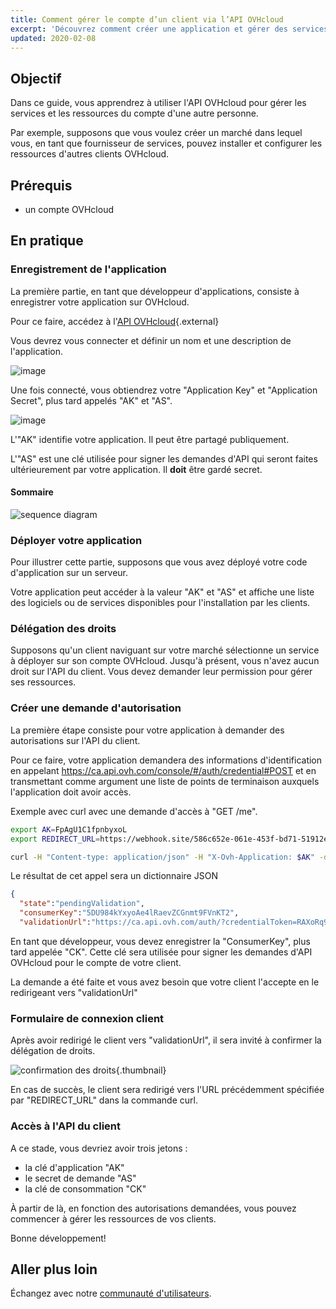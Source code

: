 ```yaml
---
title: Comment gérer le compte d’un client via l’API OVHcloud
excerpt: 'Découvrez comment créer une application et gérer des services pour vos clients'
updated: 2020-02-08
---
```


## Objectif
Dans ce guide, vous apprendrez à utiliser l'API OVHcloud pour gérer les services et les ressources du compte d'une autre personne.

Par exemple, supposons que vous voulez créer un marché dans lequel vous, en tant que fournisseur de services, pouvez installer et configurer les ressources d'autres clients OVHcloud.

## Prérequis

- un compte OVHcloud

## En pratique

### Enregistrement de l'application

La première partie, en tant que développeur d'applications, consiste à enregistrer votre application sur OVHcloud.

Pour ce faire, accédez à l'[API OVHcloud](https://ca.api.ovh.com/createApp/){.external}

Vous devrez vous connecter et définir un nom et une description de l'application.

![image](images/createapp-ca.png)

Une fois connecté, vous obtiendrez votre "Application Key" et "Application Secret", plus tard appelés "AK" et "AS".

![image](images/ak-as-ca.png)

L'"AK" identifie votre application. Il peut être partagé publiquement.

L'"AS" est une clé utilisée pour signer les demandes d'API qui seront faites ultérieurement par votre application. Il **doit** être gardé secret.

#### Sommaire

![sequence diagram](images/sequence01.png)

### Déployer votre application

Pour illustrer cette partie, supposons que vous avez déployé votre code d'application sur un serveur.

Votre application peut accéder à la valeur "AK" et "AS" et affiche une liste des logiciels ou de services disponibles pour l'installation par les clients.

### Délégation des droits

Supposons qu'un client naviguant sur votre marché sélectionne un service à déployer sur son compte OVHcloud. Jusqu'à présent, vous n'avez aucun droit sur l'API du client. Vous devez demander leur permission pour gérer ses ressources.

### Créer une demande d'autorisation

La première étape consiste pour votre application à demander des autorisations sur l'API du client.

Pour ce faire, votre application demandera des informations d'identification en appelant https://ca.api.ovh.com/console/#/auth/credential#POST et en transmettant comme argument une liste de points de terminaison auxquels l'application doit avoir accès.

<!--
Application Name: maketplace
Application Description: my little marketplace
Application Key: FpAgU1C1fpnbyxoL
Application Secret: UsNmaE8iqvAV6qT0VieCNVrSys9a5hkr
 -->

<!-- https://webhook.site/586c652e-061e-453f-bd71-51912e33419d -->

Exemple avec curl avec une demande d'accès à "GET /me".

```sh
export AK=FpAgU1C1fpnbyxoL
export REDIRECT_URL=https://webhook.site/586c652e-061e-453f-bd71-51912e33419d # usefull for debug

curl -H "Content-type: application/json" -H "X-Ovh-Application: $AK" -d '{"redirection": "$REDIRECT_URL", "accessRules": [{"method": "GET", "path": "/me"}]}' https://ca.api.ovh.com/1.0/auth/credential
```

Le résultat de cet appel sera un dictionnaire JSON

```json
{
  "state":"pendingValidation",
  "consumerKey":"5DU984kYxyoAe4lRaevZCGnmt9FVnKT2",
  "validationUrl":"https://ca.api.ovh.com/auth/?credentialToken=RAXoRq9FvUQFI1S6hE0HmkySyVp8aDWwIqBA3fYrOr0vVSMdpjqxFqp3IjyjGAfu"
```

En tant que développeur, vous devez enregistrer la "ConsumerKey", plus tard appelée "CK". Cette clé sera utilisée pour signer les demandes d'API OVHcloud pour le compte de votre client.

La demande a été faite et vous avez besoin que votre client l'accepte en le redirigeant vers "validationUrl"

### Formulaire de connexion client

Après avoir redirigé le client vers "validationUrl", il sera invité à confirmer la délégation de droits.

![confirmation des droits](images/validate-ck-ca.png){.thumbnail}

En cas de succès, le client sera redirigé vers l'URL précédemment spécifiée par "REDIRECT_URL" dans la commande curl.

### Accès à l'API du client

A ce stade, vous devriez avoir trois jetons :

- la clé d'application "AK"
- le secret de demande "AS"
- la clé de consommation "CK"

À partir de là, en fonction des autorisations demandées, vous pouvez commencer à gérer les ressources de vos clients.

Bonne développement!

## Aller plus loin

Échangez avec notre [communauté d'utilisateurs](/links/community).
